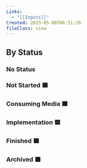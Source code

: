 ```yaml
---
Links:
  - "[[Inputs]]"
Created: 2023-05-08T06:51:29
fileClass: view
---
```


## By Status

### No Status

<!-- Deprecated query: #input or #inputCollection tag being removed. Replace with field:: type = "input" or "inputCollection"
```dataview
table Created, Links, Source
FROM  #input/videos AND !"Hidden"
WHERE !Status OR contains(Status, "No Status")
sort Created desc
``` -->

### Not Started 🟥

<!-- Deprecated query: #input or #inputCollection tag being removed. Replace with field:: type = "input" or "inputCollection"
```dataview
table Created, Links, Source
FROM  #input/videos
WHERE contains(Status, "🟥")
sort Created desc
``` -->

### Consuming Media 🟧

<!-- Deprecated query: #input or #inputCollection tag being removed. Replace with field:: type = "input" or "inputCollection"
```dataview
table Created, Links, Source
FROM  #input/videos
WHERE contains(Status, "🟧")
sort Created desc
``` -->

### Implementation 🟨

<!-- Deprecated query: #input or #inputCollection tag being removed. Replace with field:: type = "input" or "inputCollection"
```dataview
table Created, Links, Source
FROM  #input/videos
WHERE contains(Status, "🟨")
sort Created desc
``` -->

### Finished 🟩

<!-- Deprecated query: #input or #inputCollection tag being removed. Replace with field:: type = "input" or "inputCollection"
```dataview
table Created, Links, Source
FROM  #input/videos
WHERE contains(Status, "🟩")
sort Created desc
``` -->

### Archived ⬛️

<!-- Deprecated query: #input or #inputCollection tag being removed. Replace with field:: type = "input" or "inputCollection"
```dataview
table Created, Links, Source
FROM  #input/videos
WHERE contains(Status, "🟩")
sort Created desc
``` -->
